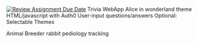 [![Review Assignment Due Date](https://classroom.github.com/assets/deadline-readme-button-22041afd0340ce965d47ae6ef1cefeee28c7c493a6346c4f15d667ab976d596c.svg)](https://classroom.github.com/a/_U2QbDVP)
Trivia WebApp
	Alice in wonderland theme
	HTML/javascript with Auth0
	User-input questions/answers
	Optional:
	Selectable Themes
	
Animal Breeder
	rabbit pediology tracking